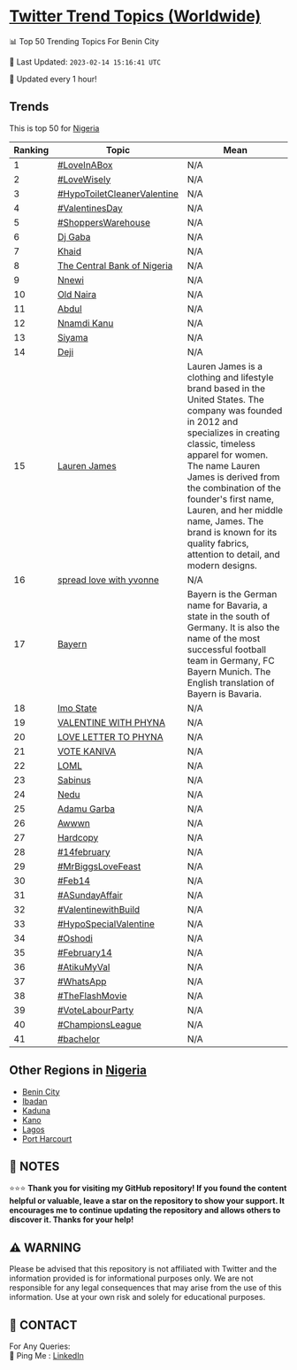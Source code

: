 [Twitter Trend Topics (Worldwide)](https://github.com/ErcinDedeoglu/Twitter-Trend-Topics)
==========


📊 Top 50 Trending Topics For Benin City

📆 Last Updated: `2023-02-14 15:16:41 UTC`

🔧 Updated every 1 hour!


## Trends

This is top 50 for [Nigeria](</Nigeria>)

| Ranking | Topic | Mean |
| ------- | ------------ | ------------ |
| 1 | [#LoveInABox](http://twitter.com/search?q=%23LoveInABox) | N/A |
| 2 | [#LoveWisely](http://twitter.com/search?q=%23LoveWisely) | N/A |
| 3 | [#HypoToiletCleanerValentine](http://twitter.com/search?q=%23HypoToiletCleanerValentine) | N/A |
| 4 | [#ValentinesDay](http://twitter.com/search?q=%23ValentinesDay) | N/A |
| 5 | [#ShoppersWarehouse](http://twitter.com/search?q=%23ShoppersWarehouse) | N/A |
| 6 | [Dj Gaba](http://twitter.com/search?q=Dj+Gaba) | N/A |
| 7 | [Khaid](http://twitter.com/search?q=Khaid) | N/A |
| 8 | [The Central Bank of Nigeria](http://twitter.com/search?q=The+Central+Bank+of+Nigeria) | N/A |
| 9 | [Nnewi](http://twitter.com/search?q=Nnewi) | N/A |
| 10 | [Old Naira](http://twitter.com/search?q=Old+Naira) | N/A |
| 11 | [Abdul](http://twitter.com/search?q=Abdul) | N/A |
| 12 | [Nnamdi Kanu](http://twitter.com/search?q=Nnamdi+Kanu) | N/A |
| 13 | [Siyama](http://twitter.com/search?q=Siyama) | N/A |
| 14 | [Deji](http://twitter.com/search?q=Deji) | N/A |
| 15 | [Lauren James](http://twitter.com/search?q=Lauren+James) | Lauren James is a clothing and lifestyle brand based in the United States. The company was founded in 2012 and specializes in creating classic, timeless apparel for women. The name Lauren James is derived from the combination of the founder's first name, Lauren, and her middle name, James. The brand is known for its quality fabrics, attention to detail, and modern designs. |
| 16 | [spread love with yvonne](http://twitter.com/search?q=spread+love+with+yvonne) | N/A |
| 17 | [Bayern](http://twitter.com/search?q=Bayern) | Bayern is the German name for Bavaria, a state in the south of Germany. It is also the name of the most successful football team in Germany, FC Bayern Munich. The English translation of Bayern is Bavaria. |
| 18 | [Imo State](http://twitter.com/search?q=Imo+State) | N/A |
| 19 | [VALENTINE WITH PHYNA](http://twitter.com/search?q=VALENTINE+WITH+PHYNA) | N/A |
| 20 | [LOVE LETTER TO PHYNA](http://twitter.com/search?q=LOVE+LETTER+TO+PHYNA) | N/A |
| 21 | [VOTE KANIVA](http://twitter.com/search?q=VOTE+KANIVA) | N/A |
| 22 | [LOML](http://twitter.com/search?q=LOML) | N/A |
| 23 | [Sabinus](http://twitter.com/search?q=Sabinus) | N/A |
| 24 | [Nedu](http://twitter.com/search?q=Nedu) | N/A |
| 25 | [Adamu Garba](http://twitter.com/search?q=Adamu+Garba) | N/A |
| 26 | [Awwwn](http://twitter.com/search?q=Awwwn) | N/A |
| 27 | [Hardcopy](http://twitter.com/search?q=Hardcopy) | N/A |
| 28 | [#14february](http://twitter.com/search?q=%2314february) | N/A |
| 29 | [#MrBiggsLoveFeast](http://twitter.com/search?q=%23MrBiggsLoveFeast) | N/A |
| 30 | [#Feb14](http://twitter.com/search?q=%23Feb14) | N/A |
| 31 | [#ASundayAffair](http://twitter.com/search?q=%23ASundayAffair) | N/A |
| 32 | [#ValentinewithBuild](http://twitter.com/search?q=%23ValentinewithBuild) | N/A |
| 33 | [#HypoSpecialValentine](http://twitter.com/search?q=%23HypoSpecialValentine) | N/A |
| 34 | [#Oshodi](http://twitter.com/search?q=%23Oshodi) | N/A |
| 35 | [#February14](http://twitter.com/search?q=%23February14) | N/A |
| 36 | [#AtikuMyVal](http://twitter.com/search?q=%23AtikuMyVal) | N/A |
| 37 | [#WhatsApp](http://twitter.com/search?q=%23WhatsApp) | N/A |
| 38 | [#TheFlashMovie](http://twitter.com/search?q=%23TheFlashMovie) | N/A |
| 39 | [#VoteLabourParty](http://twitter.com/search?q=%23VoteLabourParty) | N/A |
| 40 | [#ChampionsLeague](http://twitter.com/search?q=%23ChampionsLeague) | N/A |
| 41 | [#bachelor](http://twitter.com/search?q=%23bachelor) | N/A |



## Other Regions in [Nigeria](</Nigeria>)

* [Benin City](</Nigeria/Benin City.md>)
* [Ibadan](</Nigeria/Ibadan.md>)
* [Kaduna](</Nigeria/Kaduna.md>)
* [Kano](</Nigeria/Kano.md>)
* [Lagos](</Nigeria/Lagos.md>)
* [Port Harcourt](</Nigeria/Port Harcourt.md>)



## 📝 NOTES

⭐⭐⭐ **Thank you for visiting my GitHub repository! If you found the content helpful or valuable, leave a star on the repository to show your support. It encourages me to continue updating the repository and allows others to discover it. Thanks for your help!**


## ⚠️ WARNING

Please be advised that this repository is not affiliated with Twitter and the information provided is for informational purposes only. We are not responsible for any legal consequences that may arise from the use of this information. Use at your own risk and solely for educational purposes.


## 📨 CONTACT

 For Any Queries:  
            🏓 Ping Me : [LinkedIn](https://www.linkedin.com/in/ercindedeoglu/)
